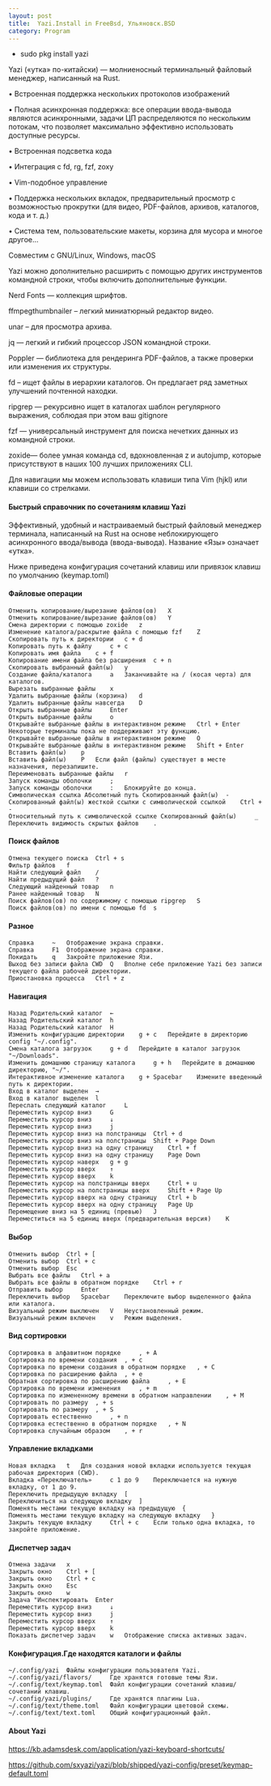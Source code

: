 ```yaml
---
layout: post
title:  Yazi.Install in FreeBsd, Ульяновск.BSD
category: Program
---
```


- sudo pkg install yazi

Yazi («утка» по-китайски) — молниеносный терминальный файловый менеджер, написанный на Rust.

• Встроенная поддержка нескольких протоколов изображений

• Полная асинхронная поддержка: все операции ввода-вывода являются асинхронными, задачи ЦП распределяются по нескольким потокам, что позволяет максимально эффективно использовать доступные ресурсы.

• Встроенная подсветка кода

• Интеграция с fd, rg, fzf, zoxy

• Vim-подобное управление

• Поддержка нескольких вкладок, предварительный просмотр с возможностью прокрутки (для видео, PDF-файлов, архивов, каталогов, кода и т. д.)

• Система тем, пользовательские макеты, корзина для мусора
и многое другое...

Совместим с GNU/Linux, Windows, macOS

Yazi можно дополнительно расширить с помощью других инструментов командной строки, чтобы включить дополнительные функции.

Nerd Fonts — коллекция шрифтов.

ffmpegthumbnailer – легкий миниатюрный редактор видео.

unar – для просмотра архива.

jq — легкий и гибкий процессор JSON командной строки.

Poppler — библиотека для рендеринга PDF-файлов, а также проверки или изменения их структуры.

fd – ищет файлы в иерархии каталогов. Он предлагает ряд заметных улучшений почтенной находки.

ripgrep — рекурсивно ищет в каталогах шаблон регулярного выражения, соблюдая при этом ваш gitignore

fzf — универсальный инструмент для поиска нечетких данных из командной строки.

zoxide— более умная команда cd, вдохновленная z и autojump, которые присутствуют в наших 100 лучших приложениях CLI.

Для навигации мы можем использовать клавиши типа Vim (hjkl) или клавиши со стрелками.

#### Быстрый справочник по сочетаниям клавиш Yazi

Эффективный, удобный и настраиваемый быстрый файловый менеджер терминала, написанный на Rust на основе неблокирующего асинхронного ввода/вывода (ввода-вывода). Название «Язы» означает «утка».

Ниже приведена конфигурация сочетаний клавиш или привязок клавиш по умолчанию (keymap.toml)

#### Файловые операции
```
Отменить копирование/вырезание файлов(ов) 	X
Отменить копирование/вырезание файлов(ов) 	Y
Смена директории с помощью zoxide 	z
Изменение каталога/раскрытие файла с помощью fzf 	Z
Скопировать путь к директории 	c + d
Копировать путь к файлу 	c + c
Копировать имя файла 	c + f
Копирование имени файла без расширения 	c + n
Скопировать выбранный файл(ы) 	y
Создание файла/каталога 	a 	Заканчивайте на / (косая черта) для каталогов.
Вырезать выбранные файлы 	x
Удалить выбранные файлы (корзина) 	d
Удалить выбранные файлы навсегда 	D
Открыть выбранные файлы 	Enter
Открыть выбранные файлы 	o
Открывайте выбранные файлы в интерактивном режиме 	Ctrl + Enter 	Некоторые терминалы пока не поддерживают эту функцию.
Открывайте выбранные файлы в интерактивном режиме 	O
Открывайте выбранные файлы в интерактивном режиме 	Shift + Enter
Вставить файл(ы) 	p
Вставить файл(ы) 	P 	Если файл (файлы) существует в месте назначения, перезапишите.
Переименовать выбранные файлы 	r
Запуск команды оболочки 	;
Запуск команды оболочки 	: 	Блокируйте до конца.
Символическая ссылка Абсолютный путь Скопированный файл(ы) 	-
Скопированный файл(ы) жесткой ссылки с символической ссылкой 	Ctrl + -
Относительный путь к символической ссылке Скопированный файл(ы) 	_
Переключить видимость скрытых файлов 	.
```
#### Поиск файлов
```
Отмена текущего поиска 	Ctrl + s
Фильтр файлов 	f
Найти следующий файл 	/
Найти предыдущий файл 	?
Следующий найденный товар 	n
Ранее найденный товар 	N
Поиск файлов(ов) по содержимому с помощью ripgrep 	S
Поиск файлов(ов) по имени с помощью fd 	s
```
#### Разное
```
Справка 	~ 	Отображение экрана справки.
Справка 	F1 	Отображение экрана справки.
Покидать 	q 	Закройте приложение Язи.
Выход без записи файла CWD 	Q 	Вполне себе приложение Yazi без записи текущего файла рабочей директории.
Приостановка процесса 	Ctrl + z
```
#### Навигация
```
Назад Родительский каталог 	←
Назад Родительский каталог 	h
Назад Родительский каталог 	H
Изменить конфигурацию директории 	g + c 	Перейдите в директорию config "~/.config".
Смена каталога загрузок 	g + d 	Перейдите в каталог загрузок "~/Downloads".
Изменить домашнюю страницу каталога 	g + h 	Перейдите в домашнюю директорию, "~/".
Интерактивное изменение каталога 	g + Spacebar 	Измените введенный путь к директории.
Вход в каталог выделен 	→
Вход в каталог выделен 	l
Переслать следующий каталог 	L
Переместить курсор вниз 	G
Переместить курсор вниз 	↓
Переместить курсор вниз 	j
Переместить курсор вниз на полстраницы 	Ctrl + d
Переместить курсор вниз на полстраницы 	Shift + Page Down
Переместить курсор вниз на одну страницу 	Ctrl + f
Переместить курсор вниз на одну страницу 	Page Down
Переместить курсор наверх 	g + g
Переместить курсор вверх 	↑
Переместить курсор вверх 	k
Переместить курсор на полстраницы вверх 	Ctrl + u
Переместить курсор на полстраницы вверх 	Shift + Page Up
Переместить курсор вверх на одну страницу 	Ctrl + b
Переместить курсор вверх на одну страницу 	Page Up
Перемещение вниз на 5 единиц (превью) 	J
Переместиться на 5 единиц вверх (предварительная версия) 	K
```
#### Выбор
```
Отменить выбор 	Ctrl + [
Отменить выбор 	Ctrl + c
Отменить выбор 	Esc
Выбрать все файлы 	Ctrl + a
Выбрать все файлы в обратном порядке 	Ctrl + r
Отправить выбор 	Enter
Переключить выбор 	Spacebar 	Переключите выбор выделенного файла или каталога.
Визуальный режим выключен 	V 	Неустановленный режим.
Визуальный режим включен 	v 	Режим выделения.
```
#### Вид сортировки
```
Сортировка в алфавитном порядке 	, + A
Сортировка по времени создания 	, + c
Сортировка по времени создания в обратном порядке 	, + C
Сортировка по расширению файла 	, + e
Обратная сортировка по расширению файла 	, + E
Сортировка по времени изменения 	, + m
Сортировка по измененному времени в обратном направлении 	, + M
Сортировать по размеру 	, + s
Сортировать по размеру 	, + S
Сортировать естественно 	, + n
Сортировка естественно в обратном порядке 	, + N
Сортировка случайным образом 	, + r
```
#### Управление вкладками
```
Новая вкладка 	t 	Для создания новой вкладки используется текущая рабочая директория (CWD).
Вкладка «Переключатель» 	с 1 до 9 	Переключается на нужную вкладку, от 1 до 9.
Переключить предыдущую вкладку 	[
Переключиться на следующую вкладку 	]
Поменять местами текущую вкладку на предыдущую 	{
Поменять местами текущую вкладку на следующую вкладку 	}
Закрыть текущую вкладку 	Ctrl + c 	Если только одна вкладка, то закройте приложение.
```
#### Диспетчер задач
```
Отмена задачи 	x
Закрыть окно 	Ctrl + [
Закрыть окно 	Ctrl + c
Закрыть окно 	Esc
Закрыть окно 	w
Задача "Инспектировать 	Enter
Переместить курсор вниз 	↓
Переместить курсор вниз 	j
Переместить курсор вверх 	↑
Переместить курсор вверх 	k
Показать диспетчер задач 	w 	Отображение списка активных задач.
```
#### Конфигурация.Где находятся каталоги и файлы
```
~/.config/yazi 	Файлы конфигурации пользователя Yazi.
~/.config/yazi/flavors/ 	Где хранятся готовые темы Язи.
~/.config/text/keymap.toml 	Файл конфигурации сочетаний клавиш/сочетаний клавиш.
~/.config/yazi/plugins/ 	Где хранятся плагины Lua.
~/.config/text/theme.toml 	Файл конфигурации цветовой схемы.
~/.config/text/text.toml 	Общий конфигурационный файл.
```
#### About Yazi

https://kb.adamsdesk.com/application/yazi-keyboard-shortcuts/

https://github.com/sxyazi/yazi/blob/shipped/yazi-config/preset/keymap-default.toml
